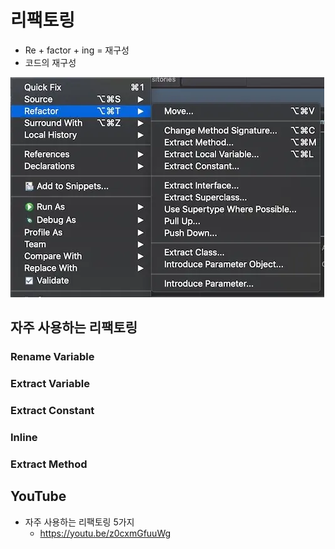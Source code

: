# 리팩토링

- Re + factor + ing = 재구성
- 코드의 재구성<br/>
<img src="images/refactoring.webp" alt="refactoring">

## 자주 사용하는 리팩토링

### Rename Variable

### Extract Variable

### Extract Constant

### Inline

### Extract Method

## YouTube
- 자주 사용하는 리팩토링 5가지
  * https://youtu.be/z0cxmGfuuWg
